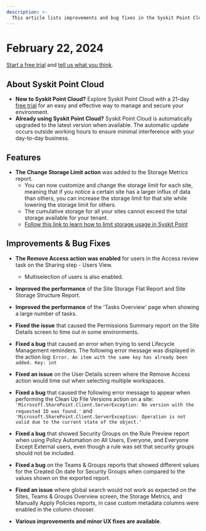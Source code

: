 ```yaml
---
description: >-
  This article lists improvements and bug fixes in the Syskit Point Cloud version 2024.1.43.28
---
```


# February 22, 2024

[Start a free trial](https://www.syskit.com/products/point/free-trial/) and [tell us what you think](https://www.syskit.com/company/contact-us/).


## About Syskit Point Cloud

* **New to Syskit Point Cloud?** Explore Syskit Point Cloud with a 21-day [free trial](https://www.syskit.com/products/point/free-trial/) for an easy and effective way to manage and secure your environment.
* **Already using Syskit Point Cloud?** Syskit Point Cloud is automatically upgraded to the latest version when available. The automatic update occurs outside working hours to ensure minimal interference with your day-to-day business.

## Features

* **The Change Storage Limit action** was added to the Storage Metrics report.
  * You can now customize and change the storage limit for each site, meaning that if you notice a certain site has a larger influx of data than others, you can increase the storage limit for that site while lowering the storage limit for others. 
  * The cumulative storage for all your sites cannot exceed the total storage available for your tenant.
  * [Follow this link to learn how to limit storage usage in Syskit Point](../../storage-management/limit-storage-usage.md)


## Improvements & Bug Fixes

* **The Remove Access action was enabled** for users in the Access review task on the Sharing step - Users View.   
  * Multiselection of users is also enabled.

* **Improved the performance** of the Site Storage Flat Report and Site Storage Structure Report. 

* **Improved the performance** of the 'Tasks Overview' page when showing a large number of tasks.  

* **Fixed the issue** that caused the Permissions Summary report on the Site Details screen to time out in some environments.

* **Fixed a bug** that caused an error when trying to send Lifecycle Management reminders. The following error message was displayed in the action log: `Error. An item with the same key has already been added. Key: int`

* **Fixed an issue** on the User Details screen where the Remove Access action would time out when selecting multiple workspaces.


* **Fixed a bug** that caused the following error message to appear when performing the Clean Up File Versions action on a site: `'Microsoft.SharePoint.Client.ServerException: No version with the requested ID was found.'` and `'Microsoft.SharePoint.Client.ServerException: Operation is not valid due to the current state of the object.'`

* **Fixed a bug** that showed Security Groups on the Rule Preview report when using Policy Automation on All Users, Everyone, and Everyone Except External users, even though a rule was set that security groups should not be included. 

* **Fixed a bug** on the Teams & Groups reports that showed different values for the Created On date for Security Groups when compared to the values shown on the exported report. 

* **Fixed an issue** where global search would not work as expected on the Sites, Teams & Groups Overview screen, the Storage Metrics, and Manually Apply Policies reports, in case custom metadata columns were enabled in the column chooser.

* **Various improvements and minor UX fixes are available**.